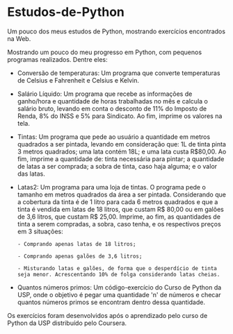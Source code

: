 # Estudos-de-Python
Um pouco dos meus estudos de Python, mostrando exercícios encontrados na Web.

Mostrando um pouco do meu progresso em Python, com pequenos programas realizados.
Dentre eles:

- Conversão de temperaturas: Um programa que converte temperaturas de Celsius e Fahrenheit e Celsius e Kelvin.

- Salário Líquido: Um programa que recebe as informações de ganho/hora e quantidade de horas trabalhadas no mês e calcula o salário bruto, levando em conta o desconto de 11% do Imposto de Renda, 8% do INSS e 5% para Sindicato. Ao fim, imprime os valores na tela.

- Tintas: Um programa que pede ao usuário a quantidade em metros quadrados a ser pintada, levando em consideração que: 1L de tinta pinta 3 metros quadrados; uma lata contém 18L; e uma lata custa R$80,00. Ao fim, imprime a quantidade de: tinta necessária para pintar; a quantidade de latas a ser comprada; a sobra de tinta, caso haja alguma; e o valor das latas.

- Latas2: Um programa para uma loja de tintas. O programa pede o tamanho em metros quadrados da área a ser pintada. Considerando que a cobertura da tinta é de 1 litro para cada 6 metros quadrados e que a tinta é vendida em latas de 18 litros, que custam R$ 80,00 ou em galões de 3,6 litros, que custam R$ 25,00.
  Imprime, ao fim, as quantidades de tinta a serem compradas, a sobra, caso tenha, e os respectivos preços em 3 situações:

      - Comprando apenas latas de 18 litros;

      - Comprando apenas galões de 3,6 litros;

      - Misturando latas e galões, de forma que o desperdício de tinta seja menor. Acrescentando 10% de folga considerando latas cheias.

- Quantos números primos: Um código-exercício do Curso de Python da USP, onde o objetivo é pegar uma quantidade 'n' de números e checar quantos números primos se encontram dentro dessa quantidade.

Os exercícios foram desenvolvidos após o aprendizado pelo curso de Python da USP distribuído pelo Coursera.
